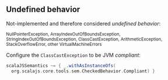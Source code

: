 ## Undefined behavior

Not-implemented and therefore considered *undefined behavior*:

<small>NullPointerException, ArrayIndexOutOfBoundsException, StringIndexOutOfBoundsException, ClassCastException, ArithmeticException, StackOverflowError, other VirtualMachineErrors</small>

Configure the `ClassCastException` to be JVM *compliant*:

```scala
scalaJSSemantics ~= { _.withAsInstanceOfs(
  org.scalajs.core.tools.sem.CheckedBehavior.Compliant) }
```
